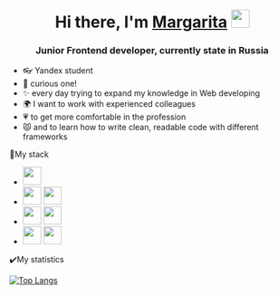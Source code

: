 <h1 align="center">Hi there, I'm <a href="https://www.linkedin.com/in/ormlaug/" target="_blank">Margarita</a> 
<img src="https://github.com/blackcater/blackcater/raw/main/images/Hi.gif" height="32"/></h1>
<h3 align="center">Junior Frontend developer, currently state in Russia</h3>

- :eyeglasses: Yandex student
- :monocle_face: curious one!
- :sparkles: every day trying to expand my knowledge in Web developing
- :earth_africa: I want to work with experienced colleagues
- :heartpulse: to get more comfortable in the profession
- :pouting_cat: and to learn how to write clean, readable code with different frameworks

:gem:My stack
- <img src="https://img.shields.io/badge/javascript-%23323330.svg?style=for-the-badge&logo=javascript&logoColor=%23F7DF1E" height="32"/></h1>
- <img src="https://img.shields.io/badge/html5-%23E34F26.svg?style=for-the-badge&logo=html5&logoColor=white" height="32"/></h1> <img src="https://img.shields.io/badge/css3-%231572B6.svg?style=for-the-badge&logo=css3&logoColor=white" height="32"/></h1>
- <img src="https://img.shields.io/badge/git-%23F05033.svg?style=for-the-badge&logo=git&logoColor=white" height="32"/></h1> <img src="https://img.shields.io/badge/Visual%20Studio%20Code-0078d7.svg?style=for-the-badge&logo=visual-studio-code&logoColor=white" height="32"/></h1>
- <img src="https://img.shields.io/badge/webpack-%238DD6F9.svg?style=for-the-badge&logo=webpack&logoColor=black" height="32"/></h1> <img src="https://img.shields.io/badge/NPM-%23000000.svg?style=for-the-badge&logo=npm&logoColor=white" height="32"/></h1>

:heavy_check_mark:My statistics

[![Top Langs](https://github-readme-stats.vercel.app/api/top-langs/?username=anuraghazra&layout=compact)](https://github.com/anuraghazra/github-readme-stats)
